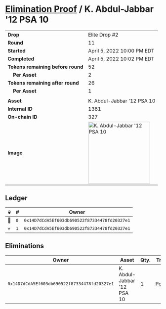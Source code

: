 # [Elimination Proof](./readme.md) / K. Abdul-Jabbar &#039;12 PSA 10

|||
|---|---|
| **Drop** | Elite Drop #2 |
| **Round** | 11 |
| **Started** | April 5, 2022 10:00 PM EDT |
| **Completed** | April 5, 2022 10:02 PM EDT |
| **Tokens remaining before round** | 52 |
| **&nbsp;&nbsp;&nbsp;&nbsp;Per Asset** | 2 |
| **Tokens remaining after round** | 26 |
| **&nbsp;&nbsp;&nbsp;&nbsp;Per Asset** | 1 |
| | |
| **Asset** | K. Abdul-Jabbar &#039;12 PSA 10 |
| **Internal ID** | 1381 |
| **On-chain ID** | 327 |
| **Image** | <img src="https://tcdn.blokpax.com/95e5eeed-5ed2-4455-b6cf-796a56a3fa1a/16114c606e9430801d46f7afd4e31c536ad3b691206f89ea072b4c94d0bbb7ee.png" height="200" alt="K. Abdul-Jabbar &#039;12 PSA 10" /> |

## Ledger

| 💀 | # | Owner |
| --- | --- | --- |
| 👑 | `0` | `0x14D7dCdA5Ef603db690522f87334478fd20327e1` |
| 💀 | `1` | `0x14D7dCdA5Ef603db690522f87334478fd20327e1` |


## Eliminations

| Owner | Asset | Qty. | Transaction |
| --- | --- | --- | --- |
| `0x14D7dCdA5Ef603db690522f87334478fd20327e1` | K. Abdul-Jabbar '12 PSA 10 | 1 | [Polygonscan](https://polygonscan.com/tx/0x5ff7e95b99de7a739323cb02b9e880b4355d862c5e2769d1fe8c24e8671959a8) |
